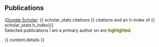 ## <i class="fa fa-chevron-right"></i> Publications

<!-- I usually publish at machine learning conferences, -->
<!-- including {{ venue_counts }}. -->
<!-- <a href="https://scholar.google.com/citations?user={{ scholar_id }}">Google Scholar</a> -->
<!-- reports {{ scholar_stats.citations }} citations and an h-index of {{ scholar_stats.h_index}}. -->
<!-- The selected publications I am a primary author on are <span style='background-color: #ffffd0'>highlighted.</span> -->

[<a href="https://scholar.google.com/citations?user={{ scholar_id }}">Google Scholar</a>: {{ scholar_stats.citations }} citations and an h-index of {{ scholar_stats.h_index}}] <br>
Selected publications I am a primary author on are <span style='background-color: #ffffd0'>highlighted.</span>

{{ content.details }}
